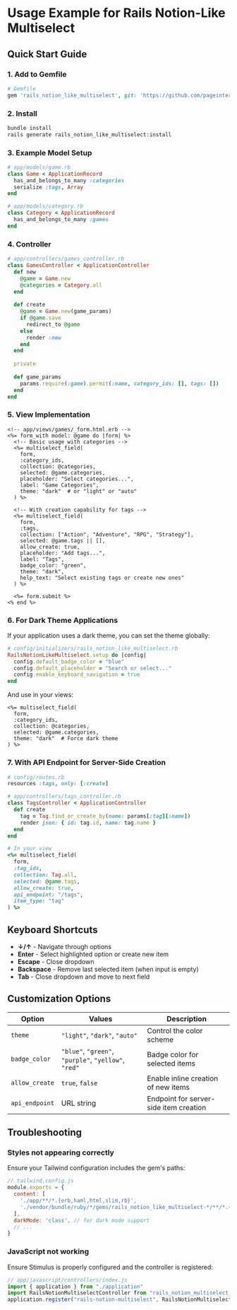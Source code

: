 # Usage Example for Rails Notion-Like Multiselect

## Quick Start Guide

### 1. Add to Gemfile

```ruby
# Gemfile
gem 'rails_notion_like_multiselect', git: 'https://github.com/pageinteract/rails_notion_like_multiselect.git', tag: 'v0.1.0'
```

### 2. Install

```bash
bundle install
rails generate rails_notion_like_multiselect:install
```

### 3. Example Model Setup

```ruby
# app/models/game.rb
class Game < ApplicationRecord
  has_and_belongs_to_many :categories
  serialize :tags, Array
end

# app/models/category.rb
class Category < ApplicationRecord
  has_and_belongs_to_many :games
end
```

### 4. Controller

```ruby
# app/controllers/games_controller.rb
class GamesController < ApplicationController
  def new
    @game = Game.new
    @categories = Category.all
  end
  
  def create
    @game = Game.new(game_params)
    if @game.save
      redirect_to @game
    else
      render :new
    end
  end
  
  private
  
  def game_params
    params.require(:game).permit(:name, category_ids: [], tags: [])
  end
end
```

### 5. View Implementation

```erb
<!-- app/views/games/_form.html.erb -->
<%= form_with model: @game do |form| %>
  <!-- Basic usage with categories -->
  <%= multiselect_field(
    form,
    :category_ids,
    collection: @categories,
    selected: @game.categories,
    placeholder: "Select categories...",
    label: "Game Categories",
    theme: "dark"  # or "light" or "auto"
  ) %>
  
  <!-- With creation capability for tags -->
  <%= multiselect_field(
    form,
    :tags,
    collection: ["Action", "Adventure", "RPG", "Strategy"],
    selected: @game.tags || [],
    allow_create: true,
    placeholder: "Add tags...",
    label: "Tags",
    badge_color: "green",
    theme: "dark",
    help_text: "Select existing tags or create new ones"
  ) %>
  
  <%= form.submit %>
<% end %>
```

### 6. For Dark Theme Applications

If your application uses a dark theme, you can set the theme globally:

```ruby
# config/initializers/rails_notion_like_multiselect.rb
RailsNotionLikeMultiselect.setup do |config|
  config.default_badge_color = "blue"
  config.default_placeholder = "Search or select..."
  config.enable_keyboard_navigation = true
end
```

And use in your views:

```erb
<%= multiselect_field(
  form,
  :category_ids,
  collection: @categories,
  selected: @game.categories,
  theme: "dark"  # Force dark theme
) %>
```

### 7. With API Endpoint for Server-Side Creation

```ruby
# config/routes.rb
resources :tags, only: [:create]

# app/controllers/tags_controller.rb
class TagsController < ApplicationController
  def create
    tag = Tag.find_or_create_by(name: params[:tag][:name])
    render json: { id: tag.id, name: tag.name }
  end
end

# In your view
<%= multiselect_field(
  form,
  :tag_ids,
  collection: Tag.all,
  selected: @game.tags,
  allow_create: true,
  api_endpoint: "/tags",
  item_type: "tag"
) %>
```

## Keyboard Shortcuts

- **↓/↑** - Navigate through options
- **Enter** - Select highlighted option or create new item
- **Escape** - Close dropdown
- **Backspace** - Remove last selected item (when input is empty)
- **Tab** - Close dropdown and move to next field

## Customization Options

| Option         | Values                                               | Description                            |
| -------------- | ---------------------------------------------------- | -------------------------------------- |
| `theme`        | `"light"`, `"dark"`, `"auto"`                        | Control the color scheme               |
| `badge_color`  | `"blue"`, `"green"`, `"purple"`, `"yellow"`, `"red"` | Badge color for selected items         |
| `allow_create` | `true`, `false`                                      | Enable inline creation of new items    |
| `api_endpoint` | URL string                                           | Endpoint for server-side item creation |

## Troubleshooting

### Styles not appearing correctly

Ensure your Tailwind configuration includes the gem's paths:

```javascript
// tailwind.config.js
module.exports = {
  content: [
    './app/**/*.{erb,haml,html,slim,rb}',
    './vendor/bundle/ruby/*/gems/rails_notion_like_multiselect-*/**/*.{js,rb}'
  ],
  darkMode: 'class', // for dark mode support
  // ...
}
```

### JavaScript not working

Ensure Stimulus is properly configured and the controller is registered:

```javascript
// app/javascript/controllers/index.js
import { application } from "./application"
import RailsNotionMultiselectController from "rails_notion_multiselect_controller"
application.register("rails-notion-multiselect", RailsNotionMultiselectController)
```
